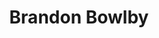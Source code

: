 ---
title: Brandon Bowlby
role: Practice Lead - QA
image: "/images/team/brandon-bowlby.png"
image-alt-title: Brandon Bowlby
tag: 'team'
is-description-visible: False
description: 
is-linkedin-link-visible: False
linkedin-link: 
is-email-link-visible: True
email-link: brandon.bowlby@door3.com
---